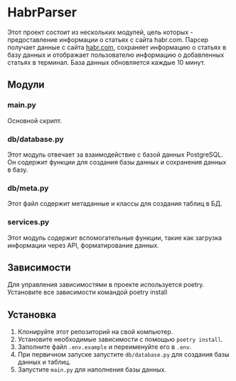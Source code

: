# HabrParser

Этот проект состоит из нескольких модулей, цель которых - предоставление информации о статьях с сайта habr.com. Парсер получает данные с сайта [habr.com](https://habr.com/), сохраняет информацию о статьях в базу данных и отображает пользователю информацию о добавленных статьях в терминал. База данных обновляется каждые 10 минут.

## Модули

### main.py

Основной скрипт. 

### db/database.py

Этот модуль отвечает за взаимодействие с базой данных PostgreSQL. Он содержит функции для создания базы данных и сохранения данных в базу.

### db/meta.py

Этот файл содержит метаданные и классы для создания таблиц в БД.


### services.py

Этот модуль содержит вспомогательные функции, такие как загрузка информации через API, форматирование данных. 


## Зависимости

Для управления зависимостями в проекте используется poetry.
Установите все зависимости командой poetry install

## Установка

1. Клонируйте этот репозиторий на свой компьютер.
2. Установите необходимые зависимости с помощью `poetry install`.
3. Заполните файл `.env.example` и переименуйте его в `.env`.
4. При первичном запуске запустите `db/database.py` для создания базы данных и таблиц.
5. Запустите `main.py` для наполнения базы данных.
